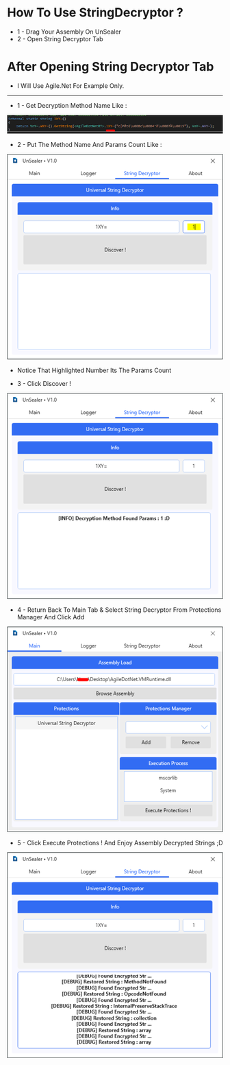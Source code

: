 
# How To Use StringDecryptor ?

- 1 - Drag Your Assembly On UnSealer
- 2 - Open String Decryptor Tab

# After Opening String Decryptor Tab

- I Will Use Agile.Net For Example Only.
------------------------------------------
- 1 - Get Decryption Method Name Like : 

![alt text](https://github.com/CursedLand/UnSealer/blob/master/IPreview/AgileEx.PNG)

- 2 - Put The Method Name And Params Count Like : 

![alt text](https://github.com/CursedLand/UnSealer/blob/master/IPreview/StrName.PNG)

- Notice That Highlighted Number Its The Params Count

- 3 - Click Discover !

![alt text](https://github.com/CursedLand/UnSealer/blob/master/IPreview/DoneFound.PNG)

- 4 - Return Back To Main Tab & Select String Decryptor From Protections Manager And Click Add

![alt text](https://github.com/CursedLand/UnSealer/blob/master/IPreview/RetMain.PNG)

- 5 - Click Execute Protections ! And Enjoy Assembly Decrypted Strings ;D

![alt text](https://github.com/CursedLand/UnSealer/blob/master/IPreview/Enjoy.PNG)
